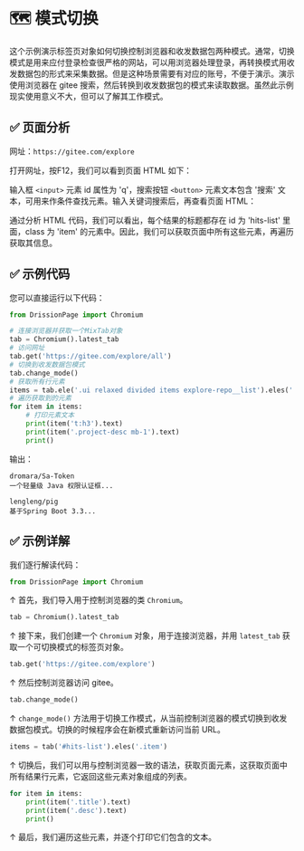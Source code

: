 # 🗺️ 模式切换

这个示例演示标签页对象如何切换控制浏览器和收发数据包两种模式。通常，切换模式是用来应付登录检查很严格的网站，可以用浏览器处理登录，再转换模式用收发数据包的形式来采集数据。但是这种场景需要有对应的账号，不便于演示。演示使用浏览器在 gitee 搜索，然后转换到收发数据包的模式来读取数据。虽然此示例现实使用意义不大，但可以了解其工作模式。

## ✅️ 页面分析

网址：`https://gitee.com/explore`

打开网址，按F12，我们可以看到页面 HTML 如下：

输入框 `<input>` 元素 id 属性为 'q'，搜索按钮 `<button>` 元素文本包含 '搜索' 文本，可用来作条件查找元素。输入关键词搜索后，再查看页面 HTML：

通过分析 HTML 代码，我们可以看出，每个结果的标题都存在 id 为 'hits-list' 里面，class 为 'item' 的元素中。因此，我们可以获取页面中所有这些元素，再遍历获取其信息。

## ✅️ 示例代码

您可以直接运行以下代码：

```python
from DrissionPage import Chromium

# 连接浏览器并获取一个MixTab对象
tab = Chromium().latest_tab
# 访问网址
tab.get('https://gitee.com/explore/all')
# 切换到收发数据包模式
tab.change_mode()
# 获取所有行元素
items = tab.ele('.ui relaxed divided items explore-repo__list').eles('.item')
# 遍历获取到的元素
for item in items:
    # 打印元素文本
    print(item('t:h3').text)
    print(item('.project-desc mb-1').text)
    print()
```

输出：

```
dromara/Sa-Token
一个轻量级 Java 权限认证框...

lengleng/pig
基于Spring Boot 3.3...
```

## ✅️ 示例详解

我们逐行解读代码：

```python
from DrissionPage import Chromium
```

↑ 首先，我们导入用于控制浏览器的类 `Chromium`。

```python
tab = Chromium().latest_tab
```

↑ 接下来，我们创建一个 `Chromium` 对象，用于连接浏览器，并用 `latest_tab` 获取一个可切换模式的标签页对象。

```python
tab.get('https://gitee.com/explore')
```

↑ 然后控制浏览器访问 gitee。

```python
tab.change_mode()
```

↑ `change_mode()` 方法用于切换工作模式，从当前控制浏览器的模式切换到收发数据包模式。切换的时候程序会在新模式重新访问当前 URL。

```python
items = tab('#hits-list').eles('.item')
```

↑ 切换后，我们可以用与控制浏览器一致的语法，获取页面元素，这获取页面中所有结果行元素，它返回这些元素对象组成的列表。

```python
for item in items:
    print(item('.title').text)
    print(item('.desc').text)
    print()
```

↑ 最后，我们遍历这些元素，并逐个打印它们包含的文本。